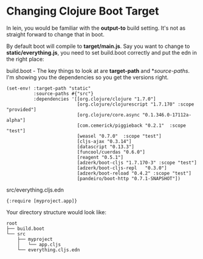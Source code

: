 Changing Clojure Boot Target
============================

In lein, you would be familiar with the **output-to** build setting. It's not as straight forward to change that in boot.

By default boot will compile to **target/main.js**. Say you want to change to **static/everything.js**, you need to set build.boot correctly and put the edn in the right place:

build.boot - The key things to look at are **target-path** and **source-paths*. I'm showing you the dependencies so you get the versions right.

    (set-env! :target-path "static"
              :source-paths #{"src"}
              :dependencies '[[org.clojure/clojure "1.7.0"]
                              [org.clojure/clojurescript "1.7.170" :scope "provided"]
                              [org.clojure/core.async "0.1.346.0-17112a-alpha"]
                              [com.cemerick/piggieback "0.2.1"  :scope "test"]
                              [weasel "0.7.0"  :scope "test"]
                              [cljs-ajax "0.3.14"]
                              [datascript "0.13.3"]
                              [funcool/cuerdas "0.6.0"]
                              [reagent "0.5.1"]
                              [adzerk/boot-cljs "1.7.170-3" :scope "test"]
                              [adzerk/boot-cljs-repl   "0.3.0"]
                              [adzerk/boot-reload "0.4.2" :scope "test"]
                              [pandeiro/boot-http "0.7.1-SNAPSHOT"])

src/everything.cljs.edn

    {:require [myproject.app]}

Your directory structure would look like:

    root
    ├── build.boot
    └── src
        ├── myproject
        │   └── app.cljs
        └── everything.cljs.edn
